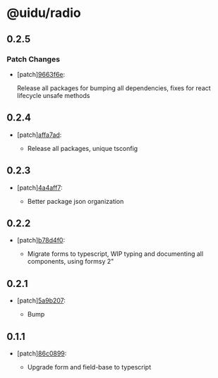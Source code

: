 # @uidu/radio

## 0.2.5

### Patch Changes

- [patch][9663f6e](https://github.org/uidu-org/guidu/commits/9663f6e):

  Release all packages for bumping all dependencies, fixes for react lifecycle unsafe methods

## 0.2.4

- [patch][affa7ad](https://github.org/uidu-org/guidu/commits/affa7ad):

  - Release all packages, unique tsconfig

## 0.2.3

- [patch][4a4aff7](https://github.org/uidu-org/guidu/commits/4a4aff7):

  - Better package json organization

## 0.2.2

- [patch][b78d4f0](https://github.org/uidu-org/guidu/commits/b78d4f0):

  - Migrate forms to typescript, WIP typing and documenting all components, using formsy 2"

## 0.2.1

- [patch][5a9b207](https://github.org/uidu-org/guidu/commits/5a9b207):

  - Bump

## 0.1.1

- [patch][86c0899](https://github.org/uidu-org/guidu/commits/86c0899):

  - Upgrade form and field-base to typescript
